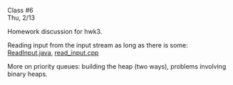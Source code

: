 <div class="lecture2">

<div class="column_date">
<p markdown="block">

Class #6 <br>
Thu, 2/13

</p>
</div>
<div class="column_materials">
<p markdown="block">

Homework discussion for hwk3.

Reading input from the input stream as long as there is some:
[ReadInput.java](slides/05/ReadInput.java), [read_input.cpp](slides/05/read_input.cpp)

More on priority queues: building the heap (two ways), problems involving binary heaps.

</p>
</div>

<div class="column_assign">
<p markdown="block">



</p>
</div>

</div>
